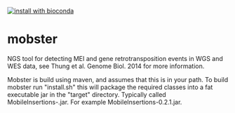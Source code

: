 [![install with bioconda](https://img.shields.io/badge/install%20with-bioconda-brightgreen.svg?style=flat-square)](http://bioconda.github.io/recipes/mobster/README.html)

# mobster
NGS tool for detecting MEI and gene retrotransposition events in WGS and WES data, see Thung et al. Genome Biol. 2014 for more information.

Mobster is build using maven, and assumes that this is in your path.
To build mobster run "install.sh" this will package the required classes into a fat executable jar in the "target" directory.
Typically called MobileInsertions-<versionNr>.jar. For example MobileInsertions-0.2.1.jar.
